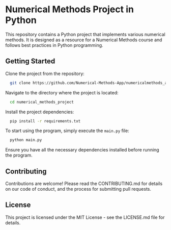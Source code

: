 # Numerical Methods Project in Python
This repository contains a Python project that implements various numerical methods. It is designed as a resource for a Numerical Methods course and follows best practices in Python programming.

## Getting Started
Clone the project from the repository:
```bash
  git clone https://github.com/Numerical-Methods-App/numericalmethods_app.git
```
Navigate to the directory where the project is located:
```bash
  cd numerical_methods_project
```
Install the project dependencies:
```bash
  pip install -r requirements.txt
```
To start using the program, simply execute the `main.py` file:
```bash
  python main.py
```
Ensure you have all the necessary dependencies installed before running the program.

## Contributing
Contributions are welcome! Please read the CONTRIBUTING.md for details on our code of conduct, and the process for submitting pull requests.

## License
This project is licensed under the MIT License - see the LICENSE.md file for details.
